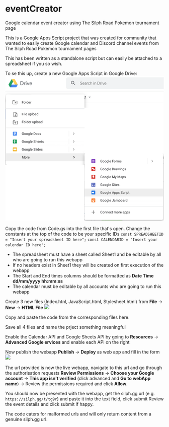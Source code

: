 # eventCreator
Google calendar event creator using The Silph Road Pokemon tournament page

This is a Google Apps Script project that was created for community that wanted to easily create Google calendar and
Discord channel events from The Silph Road Pokemon tournament pages

This has been written as a standalone script but can easily be attached to a spreadsheet if you so wish.

To se this up, create a new Google Apps Script in Google Drive:
![](/images/image1.png)

Copy the code from Code.gs into the first file that's open.
Change the constants at the top of the code to be your specific IDs
```const SPREADSHEETID = "Insert your spreadsheet ID here";```
```const CALENDARID = "Insert your calendar ID here";```

- The spreadsheet must have a sheet called Sheet1 and be editable by all who are going to run this webapp
- If no headers exist in Sheet1 they will be created on first execution of the webapp
- The Start and End times columns should be formatted as **Date Time dd/mm/yyyy hh:mm:ss**
- The calendar must be editable by all accounts who are going to run this webapp

Create 3 new files (Index.htnl, JavaScript.html, Stylesheet.html) from **File** -> **New** -> **HTML File**
![](/images/image2.png)

Copy and paste the code from the corresponding files here.

Save all 4 files and name the prject something meaningful

Enable the Calendar API and Google Sheets API by going to **Resources** -> **Advanced Google ervices** and enable each API on the right

Now publish the webapp **Publish** -> **Deploy** as web app and fill in the form
![](/images/image3.png)

The url provided is now the live webapp, navigate to this url and go through the authorisation requests
**Review Permissions** -> **Choose your Google account** -> **This app isn't verified** (click advanced and **Go to webApp name**) -> 
  Review the permissions required and click **Allow**.

You should now be presented with the webapp, get the silph.gg url (e.g. `https://silph.gg/t/tg9r`) and paste it into the text field, click submit
Review the event details and click submit if happy.

The code caters for malformed urls and will only return content from a genuine silph.gg url.
